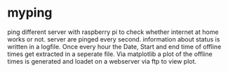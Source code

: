 # myping
ping different server with raspberry pi to check whether internet at home works or not.
server are pinged every second. information about status is written in a logfile.
Once every hour the Date, Start and end time of offline times get extracted in a seperate file. 
Via matplotlib a plot of the offline times is generated and loadet on a webserver via ftp to view plot.
